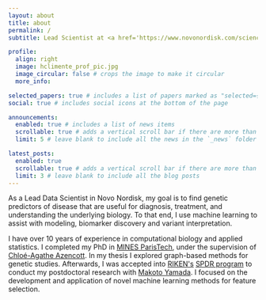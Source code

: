 ```yaml
---
layout: about
title: about
permalink: /
subtitle: Lead Scientist at <a href='https://www.novonordisk.com/science-and-technology/research-and-technology-centres/oxford-research-centre.html'>Novo Nordisk</a>. London, United Kingdom.

profile:
  align: right
  image: hclimente_prof_pic.jpg
  image_circular: false # crops the image to make it circular
  more_info: 

selected_papers: true # includes a list of papers marked as "selected={true}"
social: true # includes social icons at the bottom of the page

announcements:
  enabled: true # includes a list of news items
  scrollable: true # adds a vertical scroll bar if there are more than 3 news items
  limit: 5 # leave blank to include all the news in the `_news` folder

latest_posts:
  enabled: true
  scrollable: true # adds a vertical scroll bar if there are more than 3 new posts items
  limit: 3 # leave blank to include all the blog posts
---
```


As a Lead Data Scientist in Novo Nordisk, my goal is to find genetic predictors of disease that are useful for diagnosis, treatment, and understanding the underlying biology. To that end, I use machine learning to assist with modeling, biomarker discovery and variant interpretation.

I have over 10 years of experience in computational biology and applied statistics. I completed my PhD in [MINES ParisTech](www.mines-paristech.fr), under the supervision of [Chloé-Agathe Azencott](https://cazencott.info/). In my thesis I explored graph-based methods for genetic studies. Afterwards, I was accepted into [RIKEN's](https://www.riken.jp/en/research/labs/aip/) [SPDR program](https://www.riken.jp/en/careers/programs/spdr/) to conduct my postdoctoral research with [Makoto Yamada](https://www.oist.jp/research/makoto-yamada). I focused on the development and application of novel machine learning methods for feature selection.
